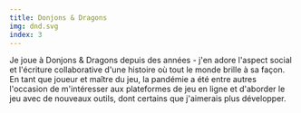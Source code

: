 ```yaml
---
title: Donjons & Dragons
img: dnd.svg
index: 3
---
```


Je joue à Donjons & Dragons depuis des années - j'en adore l'aspect social et l'écriture collaborative d'une histoire où tout le monde brille à sa façon. En tant que joueur et maître du jeu, la pandémie a été entre autres l'occasion de m'intéresser aux plateformes de jeu en ligne et d'aborder le jeu avec de nouveaux outils, dont certains que j'aimerais plus développer.